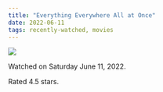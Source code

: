 ```yaml
---
title: "Everything Everywhere All at Once"
date: 2022-06-11
tags: recently-watched, movies
---
```


<div class="letterboxd-movie-data-content">
   <p><img src="https://a.ltrbxd.com/resized/film-poster/4/7/4/4/7/4/474474-everything-everywhere-all-at-once-0-600-0-900-crop.jpg?v=281f1a041e"/></p> <p>Watched on Saturday June 11, 2022.</p> 
  <p>Rated 4.5 stars.<p>
  <div class="float-clear"></div>
</div>
